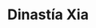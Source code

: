 ﻿---
title: "Dinastía Xia"
permalink: periodes_132.html
layout: periode
dataInici: -2070
dataFi: -1060
sidebar: periodes
pares:
  - id: 144
    title: "Dinastías Chinas"
    dataInici: "(-2070)"
    dataFi: "(420)"

fills:
jocsPrincipals:
jocsEscenaris:
jocsEpoca:
jocsEpocaEscenaris:
  - title: "Anachronism"
    bggId: 14038
    escenari: "Jie the Tyrant"
    dataInici: -1728
    dataFi: -1675

---
